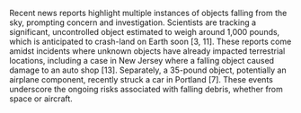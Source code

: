 Recent news reports highlight multiple instances of objects falling from the sky, prompting concern and investigation. Scientists are tracking a significant, uncontrolled object estimated to weigh around 1,000 pounds, which is anticipated to crash-land on Earth soon [3, 11]. These reports come amidst incidents where unknown objects have already impacted terrestrial locations, including a case in New Jersey where a falling object caused damage to an auto shop [13]. Separately, a 35-pound object, potentially an airplane component, recently struck a car in Portland [7]. These events underscore the ongoing risks associated with falling debris, whether from space or aircraft.